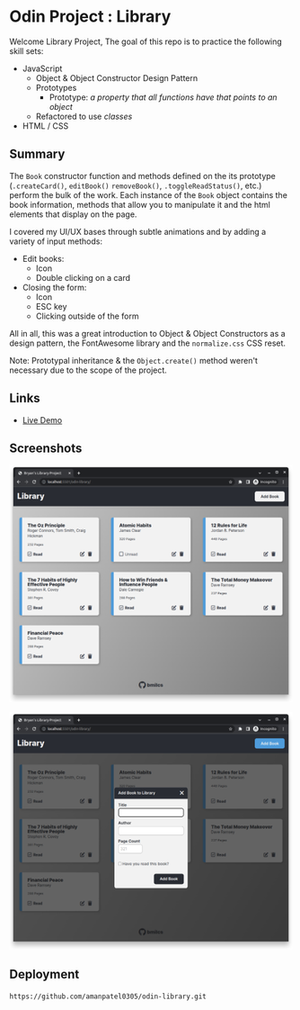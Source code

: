 # Odin Project : Library

Welcome Library Project, The goal of this repo is to practice the following skill sets:

- JavaScript
  - Object & Object Constructor Design Pattern
  - Prototypes
    - Prototype: _a property that all functions have that points to an object_
  - Refactored to use _classes_
- HTML / CSS

## Summary

The `Book` constructor function and methods defined on the its prototype (`.createCard()`, `editBook()` `removeBook()`, `.toggleReadStatus()`, etc.) perform the bulk of the work. Each instance of the `Book` object contains the book information, methods that allow you to manipulate it and the html elements that display on the page.

I covered my UI/UX bases through subtle animations and by adding a variety of input methods:

- Edit books:
  - Icon
  - Double clicking on a card
- Closing the form:
  - Icon
  - ESC key
  - Clicking outside of the form

All in all, this was a great introduction to Object & Object Constructors as a design pattern, the FontAwesome library and the `normalize.css` CSS reset.

Note: Prototypal inheritance & the `Object.create()` method weren't necessary due to the scope of the project.

## Links

- [Live Demo](https://bmilcs.github.io/odin-library/)

## Screenshots

![Screenshot 1](images/screenshot.png)

![Screenshot 2](images/screenshot2.png)

## Deployment

```sh
https://github.com/amanpatel0305/odin-library.git
```
